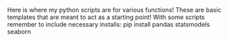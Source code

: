 Here is where my python scripts are for various functions! These are basic templates that are meant to act as a starting point!
With some scripts remember to include necessary installs:
pip install pandas statsmodels seaborn
